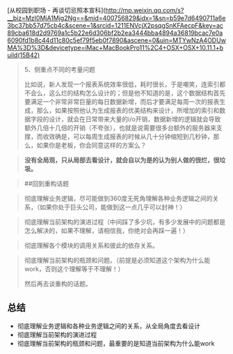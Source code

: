 [从校园到职场 - 再谈切忌照本宣科](http://mp.weixin.qq.com/s?__biz=MzI0MjA1Mjg2Ng==&mid=400756829&idx=1&sn=b59e7d6490711a6e3bc37bb57d75cb4c&scene=1&srcid=1211ENVcjX2psqgSnKFAecpF&key=ac89cba618d2d9769a1c5b22e6d306bf2b2ea3444bba4894a36819bcac7e0a6090fd1b8c44d11c80c5ef79f5eb0f7890&ascene=0&uin=MTYwNzA4ODUwMA%3D%3D&devicetype=iMac+MacBookPro11%2C4+OSX+OSX+10.11.1+build(15B42)

> 5、侧重点不同的考量问题
> 
> 比如说，新人发现一个报表系统效率很低，耗时很长，于是嘲笑，连索引都不会么，这么烂的结构怎么设计的；但是他不知道的是，这个数据结构首先要满足一个非常非常巨量的每日数据新增，而后才要满足每周一次的报表生成，那么，如果按照他认为生成报表的优美结构来设计，所增加的索引和数据字段的设计，就会在日常带来大量的i/o开销，数据新增的逻辑就会导致额外几倍十几倍的开销（不夸张），也就是说需要很多台额外的服务器来支撑，而收效确是，可以每周生成报表的时候从几十分钟缩短到几秒钟，那么，如果你是老板，你会同意这样的方案么？

> **没有全局观，只从局部去看设计，就会自以为是的认为别人做的很烂，很垃圾。**

> ##回到重构话题

> 彻底理解业务逻辑，尽可能做到360度无死角理解各种业务逻辑之间的关系，（如果你处于巨头公司，能做到这一点几乎可以封神！）

> 彻底理解当前架构的演进过程（中间踩了多少坑，有多少发展中的问题都是怎么解决的，如果不理解，请相信我，你绝对会再踩一遍！）

> 彻底理解各个模块的调用关系和彼此的依存关系。

> 彻底理解当前架构的瓶颈和问题。（前提是必须知道这个架构为什么能work，否则这个理解等于不理解！）
>
> 然后再去谈重构的话题。


## 总结
- 彻底理解业务逻辑和各种业务逻辑之间的关系，从全局角度去看设计
- 彻底理解当前架构的演进过程
- 彻底理解当前架构的瓶颈和问题，最重要的是知道当前架构为什么能work